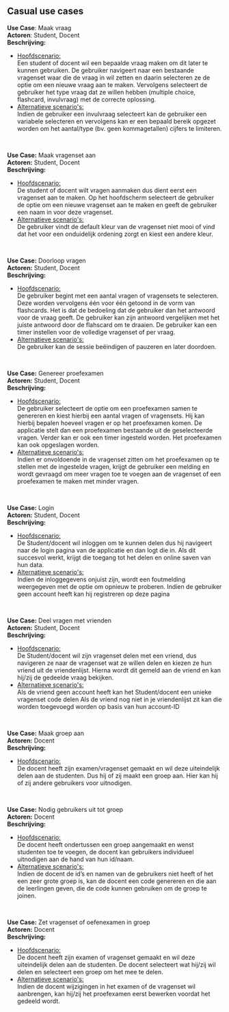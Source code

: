 ## Casual use cases
**Use Case**: Maak vraag <br>
**Actoren**: Student, Docent<br>
**Beschrijving:**
* <u>Hoofdscenario:</u><br>
Een student of docent wil een bepaalde vraag maken om dit later te kunnen gebruiken. De gebruiker navigeert naar een bestaande vragenset waar die de vraag in wil zetten en daarin selecteren ze de optie om een nieuwe vraag aan te maken. Vervolgens selecteert de gebruiker het type vraag dat ze willen hebben (multiple choice, flashcard, invulvraag) met de correcte oplossing. <br>
* <u>Alternatieve scenario's:</u><br>
Indien de gebruiker een invulvraag selecteert kan de gebruiker een variabele selecteren en vervolgens kan er een bepaald bereik opgezet worden om het aantal/type (bv. geen kommagetallen) cijfers te limiteren.

<br>

**Use Case:** Maak vragenset aan<br>
**Actoren:** Student, Docent<br>
**Beschrijving:**
* <u>Hoofdscenario:</u><br>
De student of docent wilt vragen aanmaken dus dient eerst een vragenset aan te maken. Op het hoofdscherm selecteert de gebruiker de optie om een nieuwe vragenset aan te maken en geeft de gebruiker een naam in voor deze vragenset.
* <u>Alternatieve scenario's:</u><br>
De gebruiker vindt de default kleur van de vragenset niet mooi of vind dat het voor een onduidelijk ordening zorgt en kiest een andere kleur.

<br>

**Use Case:** Doorloop vragen<br>
**Actoren:** Student, Docent<br>
**Beschrijving:**
* <u>Hoofdscenario:</u><br>
De gebruiker begint met een aantal vragen of vragensets te selecteren. Deze worden vervolgens één voor één getoond in de vorm van flashcards. Het is dat de bedoeling dat de gebruiker dan het antwoord voor de vraag geeft. De gebruiker kan zijn antwoord vergelijken met het juiste antwoord door de flahscard om te draaien.
De gebruiker kan een timer instellen voor de volledige vragenset of per vraag.
* <u>Alternatieve scenario's:</u><br>
De gebruiker kan de sessie beëindigen of pauzeren en later doordoen.

<br>

**Use Case:** Genereer proefexamen<br>
**Actoren:** Student, Docent<br>
**Beschrijving:**
* <u>Hoofdscenario:</u><br>
De gebruiker selecteert de optie om een proefexamen samen te genereren en kiest hierbij een aantal vragen of vragensets. Hij kan hierbij bepalen hoeveel vragen er op het proefexamen komen. De applicatie stelt dan een proefexamen bestaande uit de geselecteerde vragen. Verder kan er ook een timer ingesteld worden. Het proefexamen kan ook opgeslagen worden.
* <u>Alternatieve scenario's:</u><br>
Indien er onvoldoende in de vragenset zitten om het proefexamen op te stellen met de ingestelde vragen, krijgt de gebruiker een melding en wordt gevraagd om meer vragen toe te voegen aan de vragenset of een proefexamen te maken met minder vragen.

<br>

**Use Case:** Login<br>
**Actoren:** Student, Docent<br>
**Beschrijving:**
* <u>Hoofdscenario:</u><br>
De Student/docent wil inloggen om te kunnen delen dus hij navigeert naar de login pagina van de applicatie en dan logt die in. Als dit succesvol werkt, krijgt die toegang tot het delen en online saven van hun data.
* <u>Alternatieve scenario's:</u><br>
Indien de inloggegevens onjuist zijn, wordt een foutmelding weergegeven met de optie om opnieuw te proberen.
Indien de gebruiker geen account heeft kan hij registreren op deze pagina

<br>

**Use Case:** Deel vragen met vrienden<br>
**Actoren:** Student, Docent<br>
**Beschrijving:**
* <u>Hoofdscenario:</u><br>
De Student/docent wil zijn vragenset delen met een vriend, dus navigeren ze naar de vragenset wat ze willen delen en kiezen ze hun vriend uit de vriendenlijst. Hierna wordt dit gemeld aan de vriend en kan hij/zij de gedeelde vraag bekijken.
* <u>Alternatieve scenario's:</u><br>
Als de vriend geen account heeft kan het Student/docent een unieke vragenset code delen
Als de vriend nog niet in je vriendenlijst zit kan die worden toegevoegd worden op basis van hun account-ID

<br>

**Use Case:** Maak groep aan<br>
**Actoren:** Docent <br>
**Beschrijving:**
* <u>Hoofdscenario:</u><br>
De docent heeft zijn examen/vragenset gemaakt en wil deze uiteindelijk delen aan de studenten. Dus hij of zij maakt een groep aan. Hier kan hij of zij andere gebruikers voor uitnodigen.

<br>

**Use Case:** Nodig gebruikers uit tot groep <br>
**Actoren:** Docent <br>
**Beschrijving:**
* <u>Hoofdscenario:</u><br>
De docent heeft ondertussen een groep aangemaakt en wenst studenten toe te voegen, de docent kan gebruikers individueel uitnodigen aan de hand van hun id/naam.
* <u>Alternatieve scenario's:</u><br>
Indien de docent de id’s en namen van de gebruikers niet heeft of het een zeer grote groep is, kan de docent een code genereren en die aan de leerlingen geven, die de code kunnen gebruiken om de groep te joinen.

<br>

**Use Case:** Zet vragenset of oefenexamen in groep<br>
**Actoren:** Docent <br>
**Beschrijving:**
* <u>Hoofdscenario:</u><br>
De docent heeft zijn examen of vragenset gemaakt en wil deze uiteindelijk delen aan de studenten. De docent selecteert wat hij/zij wil delen en selecteert een groep om het mee te delen.
* <u>Alternatieve scenario's:</u><br>
Indien de docent wijzigingen in het examen of de vragenset wil aanbrengen, kan hij/zij het proefexamen eerst bewerken voordat het gedeeld wordt.
